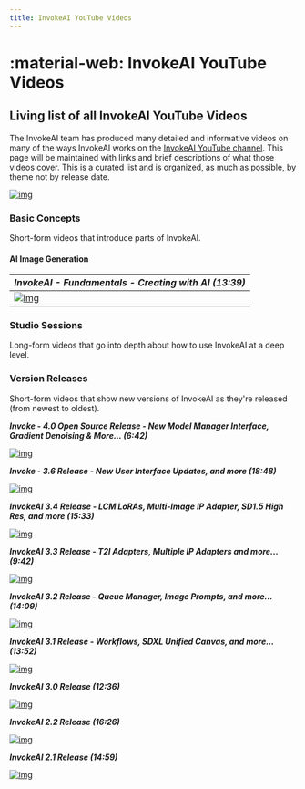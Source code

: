 ```yaml
---
title: InvokeAI YouTube Videos
---
```


# :material-web: InvokeAI YouTube Videos

## Living list of all InvokeAI YouTube Videos

The InvokeAI team has produced many detailed and informative videos on many of the ways InvokeAI works on the [InvokeAI YouTube channel](https://www.youtube.com/@invokeai). This page will be maintained with links and brief descriptions of what those videos cover. This is a curated list and is organized, as much as possible, by theme not by release date.

[![img](https://img.youtube.com/vi/YOUTUBE_VIDEO_ID_HERE/0.jpg)](https://www.youtube.com/watch?v=YOUTUBE_VIDEO_ID_HERE)

### Basic Concepts

Short-form videos that introduce parts of InvokeAI.

#### AI Image Generation

|***InvokeAI - Fundamentals - Creating with AI (13:39)***|
|---|
| [![img](https://img.youtube.com/vi/m8hnpX2XzL0/0.jpg)](https://www.youtube.com/watch?v=m8hnpX2XzL0)  | NEEDS DESCRIPTION  |







### Studio Sessions

Long-form videos that go into depth about how to use InvokeAI at a deep level.


### Version Releases 

Short-form videos that show new versions of InvokeAI as they're released (from newest to oldest).

***Invoke - 4.0 Open Source Release - New Model Manager Interface, Gradient Denoising & More... (6:42)***

[![img](https://img.youtube.com/vi/rpWgSMIPwN4/0.jpg)](https://www.youtube.com/watch?v=rpWgSMIPwN4)


***Invoke - 3.6 Release - New User Interface Updates, and more (18:48)***

[![img](https://img.youtube.com/vi/XeS4PAJyczw/0.jpg)](https://www.youtube.com/watch?v=XeS4PAJyczw)


***InvokeAI 3.4 Release - LCM LoRAs, Multi-Image IP Adapter, SD1.5 High Res, and more (15:33)***

[![img](https://img.youtube.com/vi/QUXiRfHYRFg/0.jpg)](https://www.youtube.com/watch?v=QUXiRfHYRFg)


***InvokeAI 3.3 Release - T2I Adapters, Multiple IP Adapters and more... (9:42)***

[![img](https://img.youtube.com/vi/EzpCkXB8DL8/0.jpg)](https://www.youtube.com/watch?v=EzpCkXB8DL8)


***InvokeAI 3.2 Release - Queue Manager, Image Prompts, and more... (14:09)***

[![img](https://img.youtube.com/vi/hFBJwYTCvHg/0.jpg)](https://www.youtube.com/watch?v=hFBJwYTCvHg)


***InvokeAI 3.1 Release - Workflows, SDXL Unified Canvas, and more... (13:52)***

[![img](https://img.youtube.com/vi/ECbZs5hcD-s/0.jpg)](https://www.youtube.com/watch?v=ECbZs5hcD-s)


***InvokeAI 3.0 Release (12:36)***

[![img](https://img.youtube.com/vi/A7uipq4lhrk/0.jpg)](https://www.youtube.com/watch?v=A7uipq4lhrk)


***InvokeAI 2.2 Release (16:26)***

[![img](https://img.youtube.com/vi/hIYBfDtKaus/0.jpg)](https://www.youtube.com/watch?v=hIYBfDtKaus)


***InvokeAI 2.1 Release (14:59)***

[![img](https://img.youtube.com/vi/iRTGti44dp4/0.jpg)](https://www.youtube.com/watch?v=iRTGti44dp4)